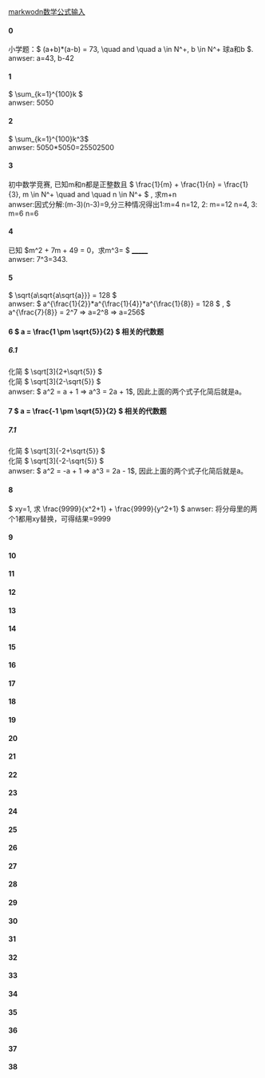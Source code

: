 
[markwodn数学公式输入](https://cxy.cc/post/2024/06/12/markdown-math/#:~:text=(n%2B1)-,%E5%A6%82%E4%BD%95%E8%BE%93%E5%85%A5%E7%B4%AF%E5%8A%A0%E3%80%81%E7%B4%AF%E4%B9%98%E8%BF%90%E7%AE%97,%E5%BC%8F%7D%20%E6%9D%A5%E8%BE%93%E5%85%A5%E4%B8%80%E4%B8%AA%E7%B4%AF%E5%8A%A0%E3%80%82)

#### 0
小学题：$   (a+b)*(a-b) = 73, \quad and \quad a \in N^+, b \in N^+   球a和b $.    </br>
anwser: a=43, b-42

#### 1
$ \sum_{k=1}^{100}k $            </br>
anwser: 5050


#### 2
$ \sum_{k=1}^{100}k^3$ </br>
anwser: 5050*5050=25502500


#### 3
初中数学竞赛, 已知m和n都是正整数且
$ \frac{1}{m} + \frac{1}{n} = \frac{1}{3}, m \in N^+ \quad and \quad n \in N^+ $
, 求m+n </br>
anwser:因式分解:(m-3)(n-3)=9,分三种情况得出1:m=4 n=12, 2: m==12 n=4, 3: m=6 n=6     

#### 4
已知
$m^2 + 7m + 49 = 0，求m^3= $ <u>_____</u>     </br>
anwser: 7^3=343.

#### 5
$  \sqrt{a\sqrt{a\sqrt{a}}} = 128 $         </br>
anwser: $  a^{\frac{1}{2}}*a^{\frac{1}{4}}*a^{\frac{1}{8}} = 128 $  , $ a^{\frac{7}{8}} = 2^7 => a=2^8 => a=256$ 

#### 6 $ a = \frac{1 \pm \sqrt{5}}{2} $ 相关的代数题
##### 6.1
化简 $   \sqrt[3]{2+\sqrt{5}}  $   </br>
化简 $   \sqrt[3]{2-\sqrt{5}}  $   </br>
anwser: $ a^2 = a + 1 => a^3 = 2a + 1$, 因此上面的两个式子化简后就是a。

#### 7 $ a = \frac{-1 \pm \sqrt{5}}{2} $ 相关的代数题
##### 7.1
化简 $   \sqrt[3]{-2+\sqrt{5}}  $   </br>
化简 $   \sqrt[3]{-2-\sqrt{5}}  $   </br>
anwser: $ a^2 = -a + 1 => a^3 = 2a - 1$, 因此上面的两个式子化简后就是a。

#### 8
$
xy=1, 求 \frac{9999}{x^2+1} + \frac{9999}{y^2+1}
$
anwser: 将分母里的两个1都用xy替换，可得结果=9999

#### 9

#### 10

#### 11

#### 12

#### 13

#### 14

#### 15

#### 16

#### 17

#### 18

#### 19

#### 20

#### 21

#### 22

#### 23

#### 24

#### 25

#### 26

#### 27

#### 28

#### 29

#### 30

#### 31

#### 32

#### 33

#### 34

#### 35

#### 36

#### 37

#### 38